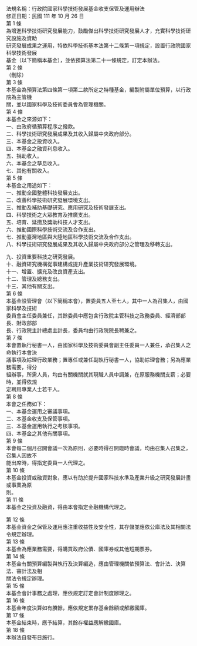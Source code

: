 法規名稱：行政院國家科學技術發展基金收支保管及運用辦法  
修正日期：民國 111 年 10 月 26 日  
第 1 條  
為增進科學技術研究發展能力，鼓勵傑出科學技術研究發展人才，充實科學技術研究設施及資助  
研究發展成果之運用，特依科學技術基本法第十二條第一項規定，設置行政院國家科學技術發展  
基金（以下簡稱本基金），並依預算法第二十一條規定，訂定本辦法。  
第 2 條  
（刪除）  
第 3 條  
本基金為預算法第四條第一項第二款所定之特種基金，編製附屬單位預算，以行政院為主管機  
關，並以國家科學及技術委員會為管理機關。  
第 4 條  
本基金之來源如下：  
一、由政府循預算程序之撥款。  
二、科學技術研究發展成果及其收入歸屬中央政府部分。  
三、本基金之投資收入。  
四、本基金之融資利息收入。  
五、捐助收入。  
六、本基金之孳息收入。  
七、其他有關收入。  
第 5 條  
本基金之用途如下：  
一、推動全國整體科技發展支出。  
二、改善科學技術研究發展環境支出。  
三、推動及補助基礎研究、應用研究及技術發展支出。  
四、科學技術之大眾教育及推廣支出。  
五、培育、延攬及獎助科技人才支出。  
六、推動國際科學技術交流及合作支出。  
七、推動臺灣地區與大陸地區科學技術交流及合作支出。  
八、科學技術研究發展成果及其收入歸屬中央政府部分之管理及移轉支出。  


九、投資重要科技之研究發展。  
十、融資研究機構從事建構或提升產業技術研究發展環境。  
十一、增置、擴充及改良資產支出。  
十二、管理及總務支出。  
十三、其他有關支出。  
第 6 條  
本基金設管理會（以下簡稱本會），置委員五人至七人，其中一人為召集人，由國家科學及技術  
委員會主任委員兼任，其餘委員中應包含行政院主管科技之政務委員、經濟部部長、財政部部  
長、行政院主計總處主計長，委員均由行政院院長聘兼之。  
第 7 條  
本會置執行秘書一人，由國家科學及技術委員會副主任委員一人兼任，承召集人之命執行本會決  
議事項及綜理行政業務；置專任或兼任副執行秘書一人，協助綜理會務；另為應業務需要，得分  
組辦事，所需人員，均由有關機關就其現職人員中調兼，在原服務機關支薪；必要時，並得依規  
定聘用專業人士若干人。  
第 8 條  
本會之任務如下：  
一、本基金運用之審議事項。  
二、本基金收支及保管事項。  
三、本基金運用執行之考核事項。  
四、本基金之其他有關事項。  
第 9 條  
本會每二個月召開會議一次為原則，必要時得召開臨時會議，均由召集人召集之，召集人因故不  
能出席時，得指定委員一人代理之。  
第 10 條  
本基金投資或融資對象，應以有助於提升國家科技水準及產業升級之研究發展計畫或事業為原  
則。  
第 11 條  
本基金之投資及融資，得由本會指定金融機構代理之。  


第 12 條  
本基金資金之保管及運用應注重收益性及安全性，其存儲並應依公庫法及其相關法令規定辦理。  
第 13 條  
本基金為應業務需要，得購買政府公債、國庫券或其他短期票券。  
第 14 條  
本基金有關預算編製與執行及決算編造，應由管理機關依預算法、會計法、決算法、審計法及相  
關法令規定辦理。  
第 15 條  
本基金會計事務之處理，應依規定訂定會計制度辦理之。  
第 16 條  
本基金年度決算如有賸餘，應依規定累存基金餘額或解繳國庫。  
第 17 條  
本基金結束時，應予結算，其餘存權益應解繳國庫。  
第 18 條  
本辦法自發布日施行。  


